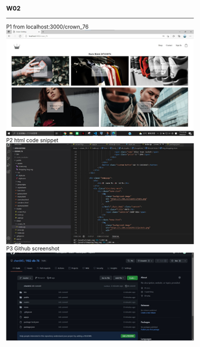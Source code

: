 ### W02

---

P1 from localhost:3000/crown_76
![img1](../assets/p1.jpg)
P2 html code snippet
![img2](../assets/p2.jpg)
P3 Github screenshot
![img3](../assets/p3.jpg)
